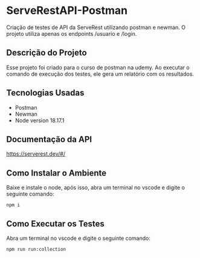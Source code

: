 # ServeRestAPI-Postman

Criação de testes de API da ServeRest utilizando postman e newman. O projeto utiliza apenas os endpoints /usuario e /login.

## Descrição do Projeto

Esse projeto foi criado para o curso de postman na udemy. Ao executar o comando de execução dos testes, ele gera um relatório com os resultados.

## Tecnologias Usadas

- Postman
- Newman
- Node version 18.17.1

## Documentação da API

https://serverest.dev/#/

## Como Instalar o Ambiente

Baixe e instale o node, após isso, abra um terminal no vscode e digite o seguinte comando:

```
npm i
```

## Como Executar os Testes

Abra um terminal no vscode e digite o seguinte comando:

```
npm run run:collection
```